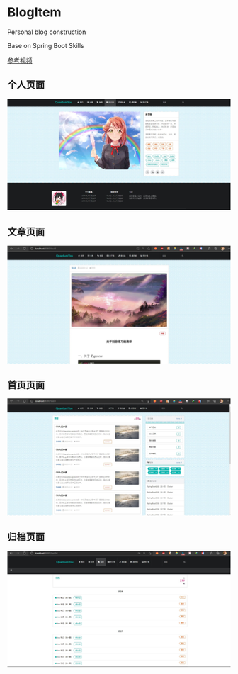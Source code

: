 # BlogItem
Personal blog construction

Base on Spring Boot Skills

[参考视频](https://www.bilibili.com/video/BV1KJ411R7XL?p=1)

## 个人页面



![](https://github.com/aqlzh/BlogItem/blob/main/img/blog1.jpg)



## 文章页面





![](https://github.com/aqlzh/BlogItem/blob/main/img/blog2.jpg)



##  首页页面



![](https://github.com/aqlzh/BlogItem/blob/main/img/blog3.jpg)

## 归档页面



![](https://github.com/aqlzh/BlogItem/blob/main/img/blog4.jpg)
